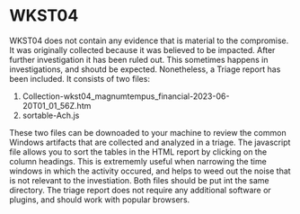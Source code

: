 # WKST04

WKST04 does not contain any evidence that is material to the compromise.  It was originally collected because it was believed to be impacted.  After further investigation it has been ruled out.  This sometimes happens in investigations, and shoutd be expected.  Nonetheless, a Triage report has been included. It consists of two files:

1. Collection-wkst04_magnumtempus_financial-2023-06-20T01_01_56Z.htm 
2. sortable-Ach.js

These two files can be downoaded to your machine to review the common Windows artifacts that are collected and analyzed in a triage.  The javascript file allows you to sort the tables in the HTML report by clicking on the column headings.  This is extrememly useful when narrowing the time windows in which the activity occured, and helps to weed out the noise that is not relevant to the investiation.  Both files should be put int the same directory. The triage report does not require any additional software or plugins, and should work with popular browsers.
